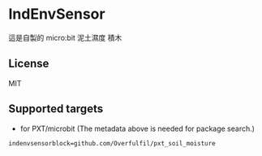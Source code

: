 # IndEnvSensor

這是自製的 micro:bit 泥土濕度 積木

## License

MIT

## Supported targets

* for PXT/microbit
(The metadata above is needed for package search.)

```package
indenvsensorblock=github.com/Overfulfil/pxt_soil_moisture
```
